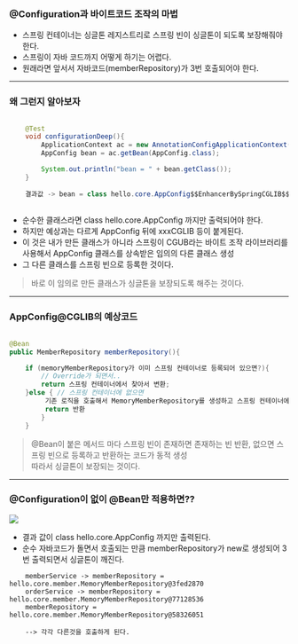 ### @Configuration과 바이트코드 조작의 마법
* 스프링 컨테이너는 싱글톤 레지스트리로 스프링 빈이 싱글톤이 되도록 보장해줘야 한다.
* 스프링이 자바 코드까지 어떻게 하기는 어렵다.
* 원래라면 앞서서 자바코드(memberRepository)가 3번 호출되어야 한다.

----

### 왜 그런지 알아보자
``` java

    @Test
    void configurationDeep(){
        ApplicationContext ac = new AnnotationConfigApplicationContext(AppConfig.class);
        AppConfig bean = ac.getBean(AppConfig.class);

        System.out.println("bean = " + bean.getClass());
    }
    
    결과값 -> bean = class hello.core.AppConfig$$EnhancerBySpringCGLIB$$75f7dade
    
```
* 순수한 클래스라면 class hello.core.AppConfig 까지만 출력되어야 한다.
* 하지만 예상과는 다르게 AppConfig 뒤에 xxxCGLIB 등이 붙게된다.
* 이 것은 내가 만든 클래스가 아니라 스프링이 CGUB라는 바이트 조작 라이브러리를 사용해서 AppConfig 클래스를 상속받은 임의의 다른 클래스 생성
* 그 다른 클래스를 스프링 빈으로 등록한 것이다.

> 바로 이 임의로 만든 클래스가 싱글톤을 보장되도록 해주는 것이다.

----
### AppConfig@CGLIB의 예상코드

``` java

@Bean
public MemberRepository memberRepository(){

    if (memoryMemberRepository가 이미 스프링 컨테이너로 등록되어 있으면?){
        // Override가 되면서..
        return 스프링 컨테이너에서 찾아서 변환;
    }else { // 스프링 컨테이너에 없으면
         기존 로직을 호출해서 MemoryMemberRepository를 생성하고 스프링 컨테이너에 등록
         return 반환
        }
    } 

```

> @Bean이 붙은 메서드 마다 스프링 빈이 존재하면 존재하는 빈 반환, 없으면 스프링 빈으로 등록하고 반환하는 코드가 동적 생성 <br>
> 따라서 싱글톤이 보장되는 것이다.

----

### @Configuration이 없이 @Bean만 적용하면??
<img src= https://user-images.githubusercontent.com/32288986/128887518-695463a1-a0c0-4d50-99ad-c2e40b3a3080.png>

* 결과 값이 class hello.core.AppConfig 까지만 출력된다.
* 순수 자바코드가 돌면서 호출되는 만큼 memberRepository가 new로 생성되어 3번 출력되면서 싱글톤이 깨진다.

``` 
    memberService -> memberRepository = hello.core.member.MemoryMemberRepository@3fed2870
    orderService -> memberRepository = hello.core.member.MemoryMemberRepository@77128536
    memberRepository = hello.core.member.MemoryMemberRepository@58326051
    
    --> 각각 다른것을 호출하게 된다.
```






